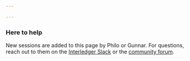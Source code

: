 ```yaml
---

---
```

### Here to help

New sessions are added to this page by Philo or Gunnar. For questions, reach out to them on the [Interledger Slack](https://interledger.name/developer-tools/community/#slack) or the [community forum](https://community.webmonetization.org/).